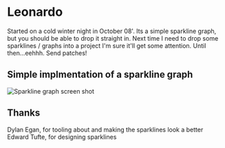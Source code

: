 # Leonardo

Started on a cold winter night in October 08'. Its a simple sparkline graph, but you should be able to drop it straight in. 
Next time I need to drop some sparklines / graphs into a project I'm sure it'll get some attention. Until then...eehhh. Send patches!

## Simple implmentation of a sparkline graph

![Sparkline graph screen shot](http://img.skitch.com/20090522-bke34py9n2jwtwpfxm2bhjp6en.jpg)

## Thanks

Dylan Egan, for tooling about and making the sparklines look a better
Edward Tufte, for designing sparklines
